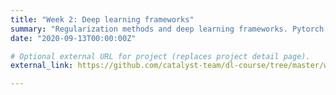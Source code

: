 ```yaml
---
title: "Week 2: Deep learning frameworks"
summary: "Regularization methods and deep learning frameworks. Pytorch basics & extras."
date: "2020-09-13T00:00:00Z"

# Optional external URL for project (replaces project detail page).
external_link: https://github.com/catalyst-team/dl-course/tree/master/week-02

---
```

